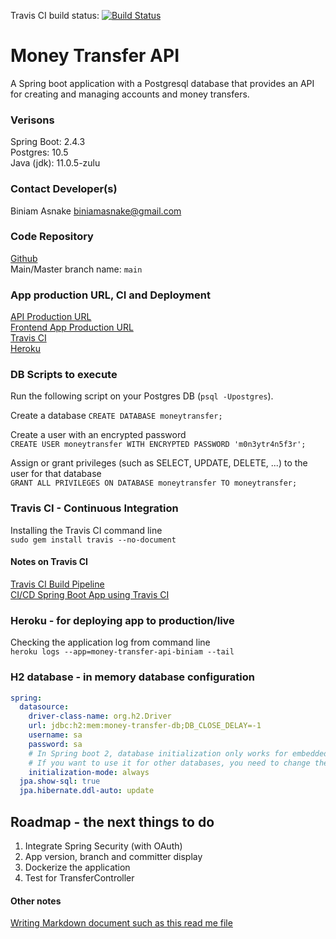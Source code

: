 Travis CI build status: [![Build Status](https://travis-ci.com/PracticalSoftwareEngineeringWorkshop/money-transfer-api.svg?branch=main)](https://travis-ci.com/PracticalSoftwareEngineeringWorkshop/money-transfer-api)

# Money Transfer API
A Spring boot application with a Postgresql database that provides an API for creating and managing accounts and money transfers.

### Verisons
Spring Boot: 2.4.3  
Postgres: 10.5  
Java (jdk): 11.0.5-zulu  

### Contact Developer(s)
Biniam Asnake <biniamasnake@gmail.com>  

### Code Repository
[Github](https://github.com/PracticalSoftwareEngineeringWorkshop/money-transfer-api)  
Main/Master branch name: `main`  

### App production URL, CI and Deployment
[API Production URL](https://money-transfer-api-biniam.herokuapp.com/api/)  
[Frontend App Production URL](https://money-transfer-web-app-biniam.herokuapp.com/)    
[Travis CI](https://travis-ci.com/github/PracticalSoftwareEngineeringWorkshop/money-transfer-api/)  
[Heroku](https://dashboard.heroku.com/apps/money-transfer-api-biniam/)  

### DB Scripts to execute 
Run the following script on your Postgres DB (`psql -Upostgres`).    

Create a database
`CREATE DATABASE moneytransfer;`  

Create a user with an encrypted password  
`CREATE USER moneytransfer WITH ENCRYPTED PASSWORD 'm0n3ytr4n5f3r';`  

Assign or grant privileges (such as SELECT, UPDATE, DELETE, ...) to the user for that database  
`GRANT ALL PRIVILEGES ON DATABASE moneytransfer TO moneytransfer;`  

### Travis CI - Continuous Integration
Installing the Travis CI command line  
`sudo gem install travis --no-document`

#### Notes on Travis CI
[Travis CI Build Pipeline](https://www.baeldung.com/travis-ci-build-pipeline)  
[CI/CD Spring Boot App using Travis CI](https://www.javacodegeeks.com/2018/01/ci-cd-springboot-applications-using-travis-ci.html)  

### Heroku - for deploying app to production/live
Checking the application log from command line  
`heroku logs --app=money-transfer-api-biniam --tail`  

### H2 database - in memory database configuration

```yaml
spring:
  datasource:
    driver-class-name: org.h2.Driver
    url: jdbc:h2:mem:money-transfer-db;DB_CLOSE_DELAY=-1
    username: sa
    password: sa
    # In Spring boot 2, database initialization only works for embedded databases (H2, HSQLDB).
    # If you want to use it for other databases, you need to change the
    initialization-mode: always
  jpa.show-sql: true
  jpa.hibernate.ddl-auto: update
```

## Roadmap - the next things to do
1. Integrate Spring Security (with OAuth)
2. App version, branch and committer display 
3. Dockerize the application
4. Test for TransferController


#### Other notes
[Writing Markdown document such as this read me file](https://www.markdownguide.org/basic-syntax/)
